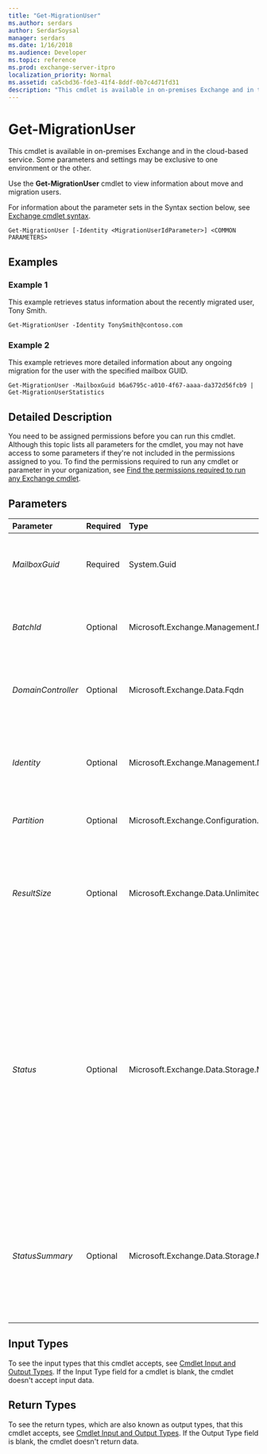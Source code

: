 ```yaml
---
title: "Get-MigrationUser"
ms.author: serdars
author: SerdarSoysal
manager: serdars
ms.date: 1/16/2018
ms.audience: Developer
ms.topic: reference
ms.prod: exchange-server-itpro
localization_priority: Normal
ms.assetid: ca5cbd36-fde3-41f4-8ddf-0b7c4d71fd31
description: "This cmdlet is available in on-premises Exchange and in the cloud-based service. Some parameters and settings may be exclusive to one environment or the other."
---
```


# Get-MigrationUser

This cmdlet is available in on-premises Exchange and in the cloud-based service. Some parameters and settings may be exclusive to one environment or the other. 
  
Use the **Get-MigrationUser** cmdlet to view information about move and migration users.
  
For information about the parameter sets in the Syntax section below, see [Exchange cmdlet syntax](https://technet.microsoft.com/library/bb123552.aspx). 
  
```
Get-MigrationUser [-Identity <MigrationUserIdParameter>] <COMMON PARAMETERS>

```

## Examples
<a name="Examples"> </a>

### Example 1

This example retrieves status information about the recently migrated user, Tony Smith.
  
```
Get-MigrationUser -Identity TonySmith@contoso.com
```

### Example 2

This example retrieves more detailed information about any ongoing migration for the user with the specified mailbox GUID.
  
```
Get-MigrationUser -MailboxGuid b6a6795c-a010-4f67-aaaa-da372d56fcb9 | Get-MigrationUserStatistics
```

## Detailed Description
<a name="DetailedDescription"> </a>

You need to be assigned permissions before you can run this cmdlet. Although this topic lists all parameters for the cmdlet, you may not have access to some parameters if they're not included in the permissions assigned to you. To find the permissions required to run any cmdlet or parameter in your organization, see [Find the permissions required to run any Exchange cmdlet](https://technet.microsoft.com/library/mt432940.aspx).
  
## Parameters
<a name="DetailedDescription"> </a>

|**Parameter**|**Required**|**Type**|**Description**|
|:-----|:-----|:-----|:-----|
| _MailboxGuid_ <br/> |Required  <br/> |System.Guid  <br/> |The _MailboxGuid_ parameter specifies the GUID of a mailbox for which you want to view the migration information. <br/> |
| _BatchId_ <br/> |Optional  <br/> |Microsoft.Exchange.Management.Migration.MigrationService.Batch.MigrationBatchIdParameter  <br/> |The _BatchId_ parameter specifies the name of the migration batch for which you want to return users. <br/> |
| _DomainController_ <br/> |Optional  <br/> |Microsoft.Exchange.Data.Fqdn  <br/> |This parameter is available only in on-premises Exchange.  <br/> This parameter is reserved for internal Microsoft use.  <br/> |
| _Identity_ <br/> |Optional  <br/> |Microsoft.Exchange.Management.Migration.MigrationService.User.MigrationUserIdParameter  <br/> |The _Identity_ parameter specifies the particular user that you want to retrieve information about. The _Identity_ parameter is represented as an email address. <br/> |
| _Partition_ <br/> |Optional  <br/> |Microsoft.Exchange.Configuration.Tasks.MailboxIdParameter  <br/> |This parameter is reserved for internal Microsoft use.  <br/> |
| _ResultSize_ <br/> |Optional  <br/> |Microsoft.Exchange.Data.Unlimited  <br/> |The _ResultSize_ parameter specifies the maximum number of results to return. If you want to return all requests that match the query, use `unlimited` for the value of this parameter. The default value is `1000`.  <br/> |
| _Status_ <br/> |Optional  <br/> |Microsoft.Exchange.Data.Storage.Management.MigrationUserStatus  <br/> | The _Status_ parameter returns information about migration users that have the specified status state. Use one of the following values: <br/>  `Completed` <br/>  `CompletedWithWarnings` <br/>  `Completing` <br/>  `CompletionFailed` <br/>  `CompletionSynced` <br/>  `Corrupted` <br/>  `Failed` <br/>  `IncrementalFailed` <br/>  `IncrementalStopped` <br/>  `IncrementalSynced` <br/>  `IncrementalSyncing` <br/>  `Provisioning` <br/>  `ProvisionUpdating` <br/>  `Queued` <br/>  `Removing` <br/>  `Starting` <br/>  `Stopped` <br/>  `Stopping` <br/>  `Synced` <br/>  `Syncing` <br/>  `Validating` <br/> |
| _StatusSummary_ <br/> |Optional  <br/> |Microsoft.Exchange.Data.Storage.Management.MigrationUserStatusSummary  <br/> | The _StatusSummary_ parameter returns abbreviated information about migration users that have the specified status value. Use one of the following values: <br/>  `Active` <br/>  `Completed` <br/>  `Failed` <br/>  `Stopped` <br/>  `Synced` <br/> |
   
## Input Types
<a name="InputTypes"> </a>

To see the input types that this cmdlet accepts, see [Cmdlet Input and Output Types](http://go.microsoft.com/fwlink/p/?linkId=616387). If the Input Type field for a cmdlet is blank, the cmdlet doesn't accept input data. 
  
## Return Types
<a name="ReturnTypes"> </a>

To see the return types, which are also known as output types, that this cmdlet accepts, see [Cmdlet Input and Output Types](http://go.microsoft.com/fwlink/p/?linkId=616387). If the Output Type field is blank, the cmdlet doesn't return data. 
  

